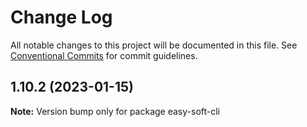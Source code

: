 # Change Log

All notable changes to this project will be documented in this file.
See [Conventional Commits](https://conventionalcommits.org) for commit guidelines.

## 1.10.2 (2023-01-15)

**Note:** Version bump only for package easy-soft-cli
